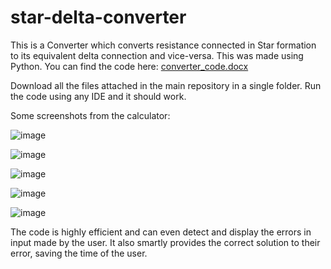 # star-delta-converter
This is a Converter which converts resistance connected in Star formation to its equivalent delta connection and vice-versa. This was made using Python. 
You can find the code here: [converter_code.docx](https://github.com/fey-stein-king/star-delta-converter/files/11522857/converter_code.docx)


Download all the files attached in the main repository in a single folder. Run the code using any IDE and it should work.


Some screenshots from the calculator: 

![image](https://github.com/fey-stein-king/star-delta-converter/assets/70027671/b13ff6bb-adc6-40e6-a7e8-13fc89a5b9bb)


![image](https://github.com/fey-stein-king/star-delta-converter/assets/70027671/2ef08336-3a56-4cc4-ba73-08543cfadd7a)


![image](https://github.com/fey-stein-king/star-delta-converter/assets/70027671/303ea6a2-4e3e-49fc-b52a-4ccb6b10c6e9)


![image](https://github.com/fey-stein-king/star-delta-converter/assets/70027671/b90abfda-89a0-4cca-8baf-d3fa61e0f944)


![image](https://github.com/fey-stein-king/star-delta-converter/assets/70027671/df994722-c39e-45dd-a876-5a42cd2dc31f)


The code is highly efficient and can even detect and display the errors in input made by the user. It also smartly provides the correct solution to their error, saving the time of the user. 
